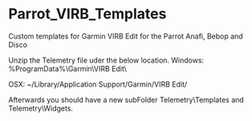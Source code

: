 # Parrot_VIRB_Templates
Custom templates for Garmin VIRB Edit for the Parrot Anafi, Bebop and Disco

Unzip the Telemetry file uder the below location.
Windows:
%ProgramData%\Garmin\VIRB Edit\

OSX:
~/Library/Application Support/Garmin/VIRB Edit/

Afterwards you should have a new subFolder Telemetry\Templates and Telemetry\Widgets.
